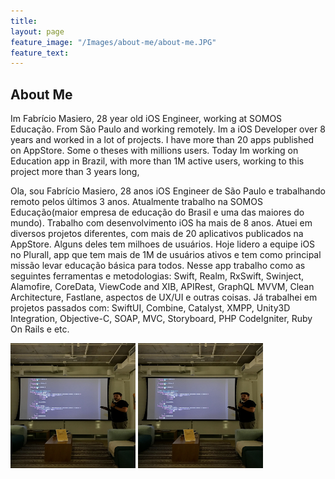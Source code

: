 ```yaml
---
title: 
layout: page
feature_image: "/Images/about-me/about-me.JPG"
feature_text: 
---
```


## About Me ##


Im Fabrício Masiero, 28 year old iOS Engineer, working at SOMOS Educação. From São Paulo and working remotely.
Im a iOS Developer over 8 years and worked in a lot of projects. I have more than 20 apps published on AppStore. Some o theses with millions users. Today Im working on Education app in Brazil, with more than 1M active users, working to this project more than 3 years long,


Ola, sou Fabrício Masiero, 28 anos iOS Engineer de São Paulo e trabalhando remoto pelos últimos 3 anos. Atualmente trabalho na SOMOS Educação(maior empresa de educação do Brasil e uma das maiores do mundo).
Trabalho com desenvolvimento iOS ha mais de 8 anos. Atuei em diversos projetos diferentes, com mais de 20 aplicativos publicados na AppStore. Alguns deles tem milhoes de usuários. Hoje lidero a equipe iOS no Plurall, app que tem mais de 1M de usuários ativos e tem como principal missão levar educação básica para todos. Nesse app trabalho como as seguintes ferramentas e metodologias: Swift, Realm, RxSwift, Swinject, Alamofire, CoreData, ViewCode and XIB, APIRest, GraphQL MVVM, Clean Architecture, Fastlane, aspectos de UX/UI e outras coisas.
Já trabalhei em projetos passados com: SwiftUI, Combine, Catalyst, XMPP, Unity3D Integration, Objective-C, SOAP, MVC, Storyboard, PHP CodeIgniter, Ruby On Rails e etc.



<!-- ![Kitten](./Images/about-me/about-me.JPG "A cute kitten") -->
<div>
<img src="Images/about-me/about-me.JPG" alt="Plurall"
	title="Plurall App" width="200" height="200" />
    <img src="Images/about-me/about-me.JPG" alt="Plurall"
	title="Plurall App" width="200" height="200" />
</div>
<!-- <img src="/Images/about-me/about-me.JPG" width="20" height="20"/>
</div> -->

<!-- ![teste](/Images/2019-11-04-how-to-turn-darkmode-ios9/My-Color-Extension.png){height=20px width=20px} -->

<!-- ![teste](/Images/2019-11-04-how-to-turn-darkmode-ios9/My-Color-Extension.png) -->

